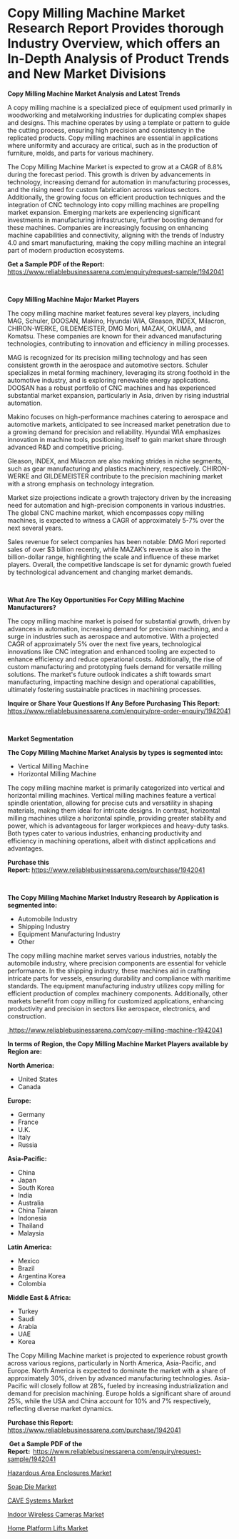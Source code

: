 <p><h1>Copy Milling Machine Market Research Report Provides thorough Industry Overview, which offers an In-Depth Analysis of Product Trends and New Market Divisions</h1></p><p><strong>Copy Milling Machine Market Analysis and Latest Trends</strong></p>
<p><p>A copy milling machine is a specialized piece of equipment used primarily in woodworking and metalworking industries for duplicating complex shapes and designs. This machine operates by using a template or pattern to guide the cutting process, ensuring high precision and consistency in the replicated products. Copy milling machines are essential in applications where uniformity and accuracy are critical, such as in the production of furniture, molds, and parts for various machinery.</p><p>The Copy Milling Machine Market is expected to grow at a CAGR of 8.8% during the forecast period. This growth is driven by advancements in technology, increasing demand for automation in manufacturing processes, and the rising need for custom fabrication across various sectors. Additionally, the growing focus on efficient production techniques and the integration of CNC technology into copy milling machines are propelling market expansion. Emerging markets are experiencing significant investments in manufacturing infrastructure, further boosting demand for these machines. Companies are increasingly focusing on enhancing machine capabilities and connectivity, aligning with the trends of Industry 4.0 and smart manufacturing, making the copy milling machine an integral part of modern production ecosystems.</p></p>
<p><strong>Get a Sample PDF of the Report:&nbsp;</strong> <a href="https://www.reliablebusinessarena.com/enquiry/request-sample/1942041?utm_campaign=2146&utm_medium=2&utm_source=Github&utm_content=ia&utm_term=10042025&utm_id=copy-milling-machine">https://www.reliablebusinessarena.com/enquiry/request-sample/1942041</a></p>
<p>&nbsp;</p>
<p><strong>Copy Milling Machine Major Market Players</strong></p>
<p><p>The copy milling machine market features several key players, including MAG, Schuler, DOOSAN, Makino, Hyundai WIA, Gleason, INDEX, Milacron, CHIRON-WERKE, GILDEMEISTER, DMG Mori, MAZAK, OKUMA, and Komatsu. These companies are known for their advanced manufacturing technologies, contributing to innovation and efficiency in milling processes.</p><p>MAG is recognized for its precision milling technology and has seen consistent growth in the aerospace and automotive sectors. Schuler specializes in metal forming machinery, leveraging its strong foothold in the automotive industry, and is exploring renewable energy applications. DOOSAN has a robust portfolio of CNC machines and has experienced substantial market expansion, particularly in Asia, driven by rising industrial automation. </p><p>Makino focuses on high-performance machines catering to aerospace and automotive markets, anticipated to see increased market penetration due to a growing demand for precision and reliability. Hyundai WIA emphasizes innovation in machine tools, positioning itself to gain market share through advanced R&D and competitive pricing. </p><p>Gleason, INDEX, and Milacron are also making strides in niche segments, such as gear manufacturing and plastics machinery, respectively. CHIRON-WERKE and GILDEMEISTER contribute to the precision machining market with a strong emphasis on technology integration.</p><p>Market size projections indicate a growth trajectory driven by the increasing need for automation and high-precision components in various industries. The global CNC machine market, which encompasses copy milling machines, is expected to witness a CAGR of approximately 5-7% over the next several years.</p><p>Sales revenue for select companies has been notable: DMG Mori reported sales of over $3 billion recently, while MAZAK’s revenue is also in the billion-dollar range, highlighting the scale and influence of these market players. Overall, the competitive landscape is set for dynamic growth fueled by technological advancement and changing market demands.</p></p>
<p>&nbsp;</p>
<p><strong>What Are The Key Opportunities For Copy Milling Machine Manufacturers?</strong></p>
<p><p>The copy milling machine market is poised for substantial growth, driven by advances in automation, increasing demand for precision machining, and a surge in industries such as aerospace and automotive. With a projected CAGR of approximately 5% over the next five years, technological innovations like CNC integration and enhanced tooling are expected to enhance efficiency and reduce operational costs. Additionally, the rise of custom manufacturing and prototyping fuels demand for versatile milling solutions. The market's future outlook indicates a shift towards smart manufacturing, impacting machine design and operational capabilities, ultimately fostering sustainable practices in machining processes.</p></p>
<p><strong>Inquire or Share Your Questions If Any Before Purchasing This Report:</strong> <a href="https://www.reliablebusinessarena.com/enquiry/pre-order-enquiry/1942041?utm_campaign=2146&utm_medium=2&utm_source=Github&utm_content=ia&utm_term=10042025&utm_id=copy-milling-machine">https://www.reliablebusinessarena.com/enquiry/pre-order-enquiry/1942041</a></p>
<p>&nbsp;</p>
<p><strong>Market Segmentation</strong></p>
<p><strong>The Copy Milling Machine Market Analysis by types is segmented into:</strong></p>
<p><ul><li>Vertical Milling Machine</li><li>Horizontal Milling Machine</li></ul></p>
<p><p>The copy milling machine market is primarily categorized into vertical and horizontal milling machines. Vertical milling machines feature a vertical spindle orientation, allowing for precise cuts and versatility in shaping materials, making them ideal for intricate designs. In contrast, horizontal milling machines utilize a horizontal spindle, providing greater stability and power, which is advantageous for larger workpieces and heavy-duty tasks. Both types cater to various industries, enhancing productivity and efficiency in machining operations, albeit with distinct applications and advantages.</p></p>
<p><strong>Purchase this Report:&nbsp;</strong><a href="https://www.reliablebusinessarena.com/purchase/1942041?utm_campaign=2146&utm_medium=2&utm_source=Github&utm_content=ia&utm_term=10042025&utm_id=copy-milling-machine">https://www.reliablebusinessarena.com/purchase/1942041</a></p>
<p>&nbsp;</p>
<p><strong>The Copy Milling Machine Market Industry Research by Application is segmented into:</strong></p>
<p><ul><li>Automobile Industry</li><li>Shipping Industry</li><li>Equipment Manufacturing Industry</li><li>Other</li></ul></p>
<p><p>The copy milling machine market serves various industries, notably the automobile industry, where precision components are essential for vehicle performance. In the shipping industry, these machines aid in crafting intricate parts for vessels, ensuring durability and compliance with maritime standards. The equipment manufacturing industry utilizes copy milling for efficient production of complex machinery components. Additionally, other markets benefit from copy milling for customized applications, enhancing productivity and precision in sectors like aerospace, electronics, and construction.</p></p>
<p><a href="https://www.reliablebusinessarena.com/copy-milling-machine-r1942041?utm_campaign=2146&utm_medium=2&utm_source=Github&utm_content=ia&utm_term=10042025&utm_id=copy-milling-machine">&nbsp;https://www.reliablebusinessarena.com/copy-milling-machine-r1942041</a></p>
<p><strong>In terms of Region, the Copy Milling Machine Market Players available by Region are:</strong></p>
<p>
    <p> <strong> North America: </strong>
        <ul>
            <li>United States</li>
            <li>Canada</li>
        </ul>
        </p> 
    <p> <strong> Europe: </strong>
        <ul>
            <li>Germany</li>
            <li>France</li>
            <li>U.K.</li>
            <li>Italy</li>
            <li>Russia</li>
        </ul>
        </p> 
    <p> <strong> Asia-Pacific: </strong>
        <ul>
            <li>China</li>
            <li>Japan</li>
            <li>South Korea</li>
            <li>India</li>
            <li>Australia</li>
            <li>China Taiwan</li>
            <li>Indonesia</li>
            <li>Thailand</li>
            <li>Malaysia</li>
        </ul>
        </p> 
    <p> <strong> Latin America: </strong>
        <ul>
            <li>Mexico</li>
            <li>Brazil</li>
            <li>Argentina Korea</li>
            <li>Colombia</li>
        </ul>
        </p> 
    <p> <strong> Middle East & Africa: </strong>
        <ul>
            <li>Turkey</li>
            <li>Saudi</li>
            <li>Arabia</li>
            <li>UAE</li>
            <li>Korea</li>
        </ul>
    </p>
    </p>
<p><p>The Copy Milling Machine market is projected to experience robust growth across various regions, particularly in North America, Asia-Pacific, and Europe. North America is expected to dominate the market with a share of approximately 30%, driven by advanced manufacturing technologies. Asia-Pacific will closely follow at 28%, fueled by increasing industrialization and demand for precision machining. Europe holds a significant share of around 25%, while the USA and China account for 10% and 7% respectively, reflecting diverse market dynamics.</p></p>
<p><strong>Purchase this Report: </strong><a href="https://www.reliablebusinessarena.com/purchase/1942041?utm_campaign=2146&utm_medium=2&utm_source=Github&utm_content=ia&utm_term=10042025&utm_id=copy-milling-machine">https://www.reliablebusinessarena.com/purchase/1942041</a></p>
<p>&nbsp;<strong>Get a Sample PDF of the Report:&nbsp;&nbsp;</strong><a href="https://www.reliablebusinessarena.com/enquiry/request-sample/1942041?utm_campaign=2146&utm_medium=2&utm_source=Github&utm_content=ia&utm_term=10042025&utm_id=copy-milling-machine">https://www.reliablebusinessarena.com/enquiry/request-sample/1942041</a></p>
<p><strong></strong></p>
<p><p><a href="https://github.com/ngozudapshi/Market-Research-Report-List-1/blob/main/hazardous-area-enclosures-market.md?utm_campaign=2146&utm_medium=2&utm_source=Github&utm_content=ia&utm_term=10042025&utm_id=copy-milling-machine">Hazardous Area Enclosures Market</a></p><p><a href="https://github.com/vitrilaoire/Market-Research-Report-List-1/blob/main/soap-die-market.md?utm_campaign=2146&utm_medium=2&utm_source=Github&utm_content=ia&utm_term=10042025&utm_id=copy-milling-machine">Soap Die Market</a></p><p><a href="https://github.com/nabadeneme/Market-Research-Report-List-1/blob/main/cave-systems-market.md?utm_campaign=2146&utm_medium=2&utm_source=Github&utm_content=ia&utm_term=10042025&utm_id=copy-milling-machine">CAVE Systems Market</a></p><p><a href="https://github.com/ovtkosle/Market-Research-Report-List-1/blob/main/indoor-wireless-cameras-market.md?utm_campaign=2146&utm_medium=2&utm_source=Github&utm_content=ia&utm_term=10042025&utm_id=copy-milling-machine">Indoor Wireless Cameras Market</a></p><p><a href="https://github.com/maclarensidney/Market-Research-Report-List-1/blob/main/home-platform-lifts-market.md?utm_campaign=2146&utm_medium=2&utm_source=Github&utm_content=ia&utm_term=10042025&utm_id=copy-milling-machine">Home Platform Lifts Market</a></p></p>